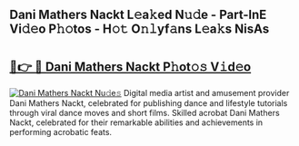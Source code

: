 ## Dani Mathers Nackt L𝚎a𝚔ed N𝚞𝚍e - Part-lnE Vi𝚍𝚎o P𝚑𝚘tos - H𝚘𝚝 O𝚗𝚕yf𝚊ns L𝚎a𝚔s NisAs

# <h2><a href="http://kf33c0t.oniu.top/?m=Dani+Mathers+Nackt">🔗👉 🔴 Dani Mathers Nackt P𝚑ot𝚘𝚜 V𝚒d𝚎o</a></h2>

[![Dani Mathers Nackt Nu𝚍e𝚜](https://i.imgur.com/0qMVB7G.gif)](http://kf33c0t.oniu.top/?m=Dani+Mathers+Nackt)
Digital media artist and amusement provider Dani Mathers Nackt, celebrated for publishing dance and lifestyle tutorials through viral dance moves and short films. Skilled acrobat Dani Mathers Nackt, celebrated for their remarkable abilities and achievements in performing acrobatic feats.  
